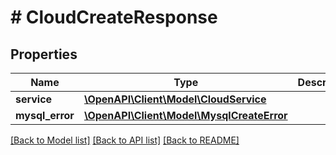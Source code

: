 # # CloudCreateResponse

## Properties

Name | Type | Description | Notes
------------ | ------------- | ------------- | -------------
**service** | [**\OpenAPI\Client\Model\CloudService**](CloudService.md) |  | [optional]
**mysql_error** | [**\OpenAPI\Client\Model\MysqlCreateError**](MysqlCreateError.md) |  | [optional]

[[Back to Model list]](../../README.md#models) [[Back to API list]](../../README.md#endpoints) [[Back to README]](../../README.md)
